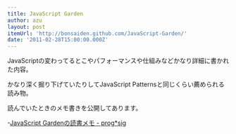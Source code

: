 ```yaml
---
title: JavaScript Garden
author: azu
layout: post
itemUrl: 'http://bonsaiden.github.com/JavaScript-Garden/'
date: '2011-02-28T15:00:00.000Z'
---
```

JavaScriptの変わってるとこやパフォーマンスや仕組みなどかなり詳細に書かれた内容。

かなり深く掘り下げていたりしてJavaScript Patternsと同じくらい薦められる読み物。

読んでいたときのメモ書きを公開してあります。

-<a href="http://efcl.info/adiary/Javascript/JavaScriptGarden" title="JavaScript Garden&#x306E;&#x8AAD;&#x66F8;&#x30E1;&#x30E2; - prog*sig">JavaScript Gardenの読書メモ - prog*sig</a>

